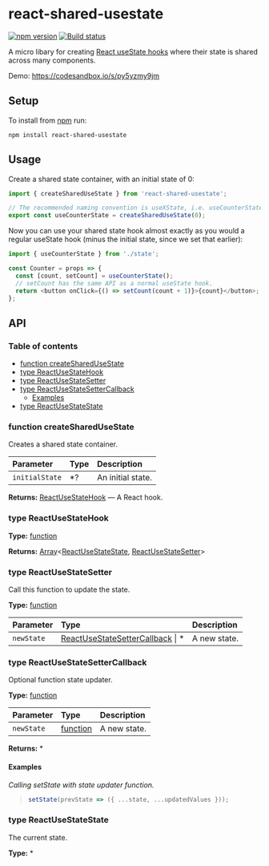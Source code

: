 # react-shared-usestate

[![npm version](https://badgen.net/npm/v/react-shared-usestate)](https://npm.im/react-shared-usestate) [![Build status](https://travis-ci.org/dburles/react-shared-usestate.svg?branch=master)](https://travis-ci.org/dburles/react-shared-usestate)

A micro libary for creating [React useState hooks](https://reactjs.org/docs/hooks-state.html) where their state is shared across many components.

Demo: <https://codesandbox.io/s/py5yzmy9jm>

## Setup

To install from [npm](https://npmjs.com/) run:

    npm install react-shared-usestate

## Usage

Create a shared state container, with an initial state of 0:

```js
import { createSharedUseState } from 'react-shared-usestate';

// The recommended naming convention is useXState, i.e. useCounterState:
export const useCounterState = createSharedUseState(0);
```

Now you can use your shared state hook almost exactly as you would a regular useState hook (minus the initial state, since we set that earlier):

```js
import { useCounterState } from './state';

const Counter = props => {
  const [count, setCount] = useCounterState();
  // setCount has the same API as a normal useState hook.
  return <button onClick={() => setCount(count + 1)}>{count}</button>;
};
```

## API

### Table of contents

- [function createSharedUseState](#function-createsharedusestate)
- [type ReactUseStateHook](#type-reactusestatehook)
- [type ReactUseStateSetter](#type-reactusestatesetter)
- [type ReactUseStateSetterCallback](#type-reactusestatesettercallback)
  - [Examples](#examples)
- [type ReactUseStateState](#type-reactusestatestate)

### function createSharedUseState

Creates a shared state container.

| Parameter      | Type | Description       |
| :------------- | :--- | :---------------- |
| `initialState` | \*?  | An initial state. |

**Returns:** [ReactUseStateHook](#type-reactusestatehook) — A React hook.

### type ReactUseStateHook

**Type:** [function](https://mdn.io/function)

**Returns:** [Array](https://mdn.io/array)&lt;[ReactUseStateState](#type-reactusestatestate), [ReactUseStateSetter](#type-reactusestatesetter)>

### type ReactUseStateSetter

Call this function to update the state.

**Type:** [function](https://mdn.io/function)

| Parameter  | Type                                                                   | Description  |
| :--------- | :--------------------------------------------------------------------- | :----------- |
| `newState` | [ReactUseStateSetterCallback](#type-reactusestatesettercallback) \| \* | A new state. |

### type ReactUseStateSetterCallback

Optional function state updater.

**Type:** [function](https://mdn.io/function)

| Parameter  | Type                                | Description  |
| :--------- | :---------------------------------- | :----------- |
| `newState` | [function](https://mdn.io/function) | A new state. |

**Returns:** \*

#### Examples

_Calling setState with state updater function._

> ```js
> setState(prevState => ({ ...state, ...updatedValues }));
> ```

### type ReactUseStateState

The current state.

**Type:** \*

